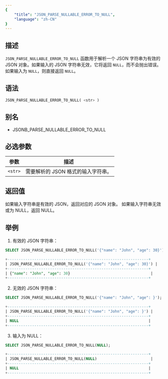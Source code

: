```yaml
---
{
    "title": "JSON_PARSE_NULLABLE_ERROR_TO_NULL",
    "language": "zh-CN"
}
---
```


<!-- 
Licensed to the Apache Software Foundation (ASF) under one
or more contributor license agreements.  See the NOTICE file
distributed with this work for additional information
regarding copyright ownership.  The ASF licenses this file
to you under the Apache License, Version 2.0 (the
"License"); you may not use this file except in compliance
with the License.  You may obtain a copy of the License at

  http://www.apache.org/licenses/LICENSE-2.0

Unless required by applicable law or agreed to in writing,
software distributed under the License is distributed on an
"AS IS" BASIS, WITHOUT WARRANTIES OR CONDITIONS OF ANY
KIND, either express or implied.  See the License for the
specific language governing permissions and limitations
under the License.
-->
## 描述

`JSON_PARSE_NULLABLE_ERROR_TO_NULL` 函数用于解析一个 JSON 字符串为有效的 JSON 对象。如果输入的 JSON 字符串无效，它将返回 `NULL`，而不会抛出错误。如果输入为 `NULL`，则直接返回 `NULL`。

## 语法

```sql
JSON_PARSE_NULLABLE_ERROR_TO_NULL( <str> )
```
## 别名

- JSONB_PARSE_NULLABLE_ERROR_TO_NULL

## 必选参数

| 参数 | 描述 |
|------|------|
| `<str>` | 需要解析的 JSON 格式的输入字符串。 |

## 返回值

如果输入字符串是有效的 JSON，返回对应的 JSON 对象。
如果输入字符串无效或为 NULL，返回 NULL。

## 举例

1. 有效的 JSON 字符串：

```sql
SELECT JSON_PARSE_NULLABLE_ERROR_TO_NULL('{"name": "John", "age": 30}');

```

```sql
+---------------------------------------------------------------+
| JSON_PARSE_NULLABLE_ERROR_TO_NULL('{"name": "John", "age": 30}') |
+---------------------------------------------------------------+
| {"name": "John", "age": 30}                                    |
+---------------------------------------------------------------+

```
2. 无效的 JSON 字符串：

```sql
SELECT JSON_PARSE_NULLABLE_ERROR_TO_NULL('{"name": "John", "age": }');

```

```sql
+---------------------------------------------------------------+
| JSON_PARSE_NULLABLE_ERROR_TO_NULL('{"name": "John", "age": }') |
+---------------------------------------------------------------+
| NULL                                                          |
+---------------------------------------------------------------+

```
3. 输入为 NULL：

```sql
SELECT JSON_PARSE_NULLABLE_ERROR_TO_NULL(NULL);

```

```sql
+---------------------------------------------------------------+
| JSON_PARSE_NULLABLE_ERROR_TO_NULL(NULL)                        |
+---------------------------------------------------------------+
| NULL                                                          |
+---------------------------------------------------------------+

```